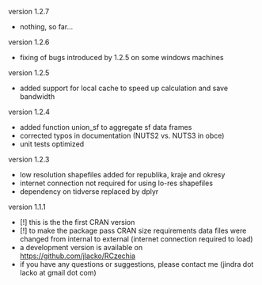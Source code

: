 version 1.2.7  
  - nothing, so far...  

version 1.2.6  
  - fixing of bugs introduced by 1.2.5 on some windows machines

version 1.2.5  
  - added support for local cache to speed up calculation and save bandwidth

version 1.2.4  
  - added function union_sf to aggregate sf data frames  
  - corrected typos in documentation (NUTS2 vs. NUTS3 in obce)  
  - unit tests optimized

version 1.2.3  
  - low resolution shapefiles added for republika, kraje and okresy  
  - internet connection not required for using lo-res shapefiles  
  - dependency on tidverse replaced by dplyr  

version 1.1.1  
  - [!] this is the the first CRAN version  
  - [!] to make the package pass CRAN size requirements data files were changed from internal to external (internet connection required to load)  
  - a development version is available on https://github.com/jlacko/RCzechia  
  - if you have any questions or suggestions, please contact me (jindra dot lacko at gmail dot com)

